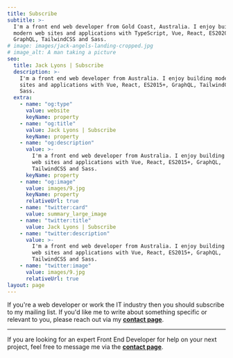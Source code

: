 ```yaml
---
title: Subscribe
subtitle: >-
  I'm a front end web developer from Gold Coast, Australia. I enjoy building 
  modern web sites and applications with TypeScript, Vue, React, ES2020+, Node,
  GraphQL, TailwindCSS and Sass.
# image: images/jack-angels-landing-cropped.jpg
# image_alt: A man taking a picture
seo:
  title: Jack Lyons | Subscribe
  description: >-
    I'm a front end web developer from Australia. I enjoy building modern web
    sites and applications with Vue, React, ES2015+, GraphQL, TailwindCSS and
    Sass.
  extra:
    - name: "og:type"
      value: website
      keyName: property
    - name: "og:title"
      value: Jack Lyons | Subscribe
      keyName: property
    - name: "og:description"
      value: >-
        I'm a front end web developer from Australia. I enjoy building modern
        web sites and applications with Vue, React, ES2015+, GraphQL,
        TailwindCSS and Sass.
      keyName: property
    - name: "og:image"
      value: images/9.jpg
      keyName: property
      relativeUrl: true
    - name: "twitter:card"
      value: summary_large_image
    - name: "twitter:title"
      value: Jack Lyons | Subscribe
    - name: "twitter:description"
      value: >-
        I'm a front end web developer from Australia. I enjoy building modern
        web sites and applications with Vue, React, ES2015+, GraphQL,
        TailwindCSS and Sass.
    - name: "twitter:image"
      value: images/9.jpg
      relativeUrl: true
layout: page
---
```


If you're a web developer or work the IT industry then you should subscribe to my mailing list. If you'd like me to write about something specific or relevant to you, please reach out via my [**contact page**](https://jacklyons.me/contact).

<Subscribe message="I write helpful web dev articles for people like you." />

---

If you are looking for an expert Front End Developer for help on your next project, feel free to message me via the [**contact page**](https://jacklyons.me/contact).
